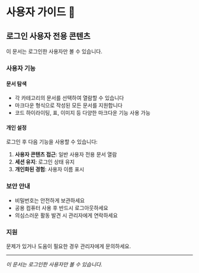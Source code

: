 # 사용자 가이드 📖

## 로그인 사용자 전용 콘텐츠

이 문서는 로그인한 사용자만 볼 수 있습니다.

### 사용자 기능

#### 문서 탐색

- 각 카테고리의 문서를 선택하여 열람할 수 있습니다
- 마크다운 형식으로 작성된 모든 문서를 지원합니다
- 코드 하이라이팅, 표, 이미지 등 다양한 마크다운 기능 사용 가능

#### 개인 설정

로그인 후 다음 기능을 사용할 수 있습니다:

1. **사용자 콘텐츠 접근**: 일반 사용자 전용 문서 열람
2. **세션 유지**: 로그인 상태 유지
3. **개인화된 경험**: 사용자 이름 표시

### 보안 안내

- 비밀번호는 안전하게 보관하세요
- 공용 컴퓨터 사용 후 반드시 로그아웃하세요
- 의심스러운 활동 발견 시 관리자에게 연락하세요

### 지원

문제가 있거나 도움이 필요한 경우 관리자에게 문의하세요.

---

*이 문서는 로그인한 사용자만 볼 수 있습니다.*
